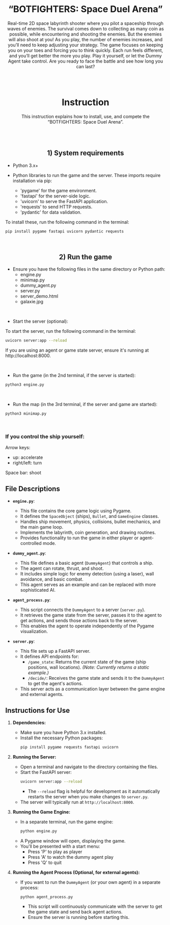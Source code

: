 
<br>

# <div align="center">“BOTFIGHTERS: Space Duel Arena”</div> 



<div align="center"> Real-time 2D space labyrinth shooter where you pilot a spaceship through waves of enemies. The survival comes down to collecting as many coin as possible, while encountering and shooting the enemies. But the enemies will also shoot at you! As you play, the number of enemies increases, and you’ll need to keep adjusting your strategy. The game focuses on keeping you on your toes and forcing you to think quickly. Each run feels different, and you’ll get better the more you play. Play it yourself, or let the Dummy Agent take control. Are you ready to face the battle and see how long you can last?</div>

<br><br>

   
# <div align="center"> Instruction</div>

<div align="center"> This instruction explains how to install, use, and compete the “BOTFIGHTERS: Space Duel Arena”.</div>




<br><br>






## <div align="center"> 1) System requirements</div>


- Python 3.x+
 
- Python libraries to run the game and the server. These imports require installation via pip:
    * 'pygame' for the game environment.
	 * 'fastapi' for the server-side logic.
	 * 'uvicorn' to serve the FastAPI application.
	 * 'requests' to send HTTP requests.
	 * 'pydantic' for data validation.

To install these, run the following command in the terminal:

```bash
pip install pygame fastapi uvicorn pydantic requests
```
<br>

## <div align="center"> 2) Run the game </div>



-	Ensure you have the following files in the same directory or Python path:
    *	engine.py
    *	minimap.py
    *	dummy_agent.py
    *	server.py
    *	server_demo.html
    *	galaxie.jpg
<br>

-	Start the server (optional):

To start the server, run the following command in the terminal:

```bash
uvicorn server:app --reload
```


If you are using an agent or game state server, ensure it's running at http://localhost:8000.

<br>


-	Run the game (in the 2nd terminal, if the server is started):

```bash
python3 engine.py
```


<br>

-	Run the map (in the 3rd terminal, if the server and game are started):

```bash
python3 minimap.py
```

<br>














### If you control the ship yourself:  

Arrow keys:  
- up: accelerate  
- right/left: turn

Space bar: shoot


## File Descriptions

* **`engine.py`**:
    * This file contains the core game logic using Pygame.
    * It defines the `SpaceObject` (ships), `Bullet`, and `GameEngine` classes.
    * Handles ship movement, physics, collisions, bullet mechanics, and the main game loop.
    * Implements the labyrinth, coin generation, and drawing routines.
    * Provides functionality to run the game in either player or agent-controlled mode.

* **`dummy_agent.py`**:
    * This file defines a basic agent (`DummyAgent`) that controls a ship.
    * The agent can rotate, thrust, and shoot.
    * It includes simple logic for enemy detection (using a laser), wall avoidance, and basic combat.
    * This agent serves as an example and can be replaced with more sophisticated AI.

* **`agent_process.py`**:
    * This script connects the `DummyAgent` to a server (`server.py`).
    * It retrieves the game state from the server,  passes it to the agent to get actions, and sends those actions back to the server.
    * This enables the agent to operate independently of the Pygame visualization.

* **`server.py`**:
    * This file sets up a FastAPI server.
    * It defines API endpoints for:
        * `/game_state`:  Returns the current state of the game (ship positions, wall locations).  *(Note:  Currently returns a static example.)*
        * `/decide/`:  Receives the game state and sends it to the `DummyAgent` to get the agent's actions.
    * This server acts as a communication layer between the game engine and external agents.

## Instructions for Use

1.  **Dependencies:**
    * Make sure you have Python 3.x installed.
    * Install the necessary Python packages:
        ```bash
        pip install pygame requests fastapi uvicorn
        ```

2.  **Running the Server:**
    * Open a terminal and navigate to the directory containing the files.
    * Start the FastAPI server:
        ```bash
        uvicorn server:app --reload
        ```
        * The `--reload` flag is helpful for development as it automatically restarts the server when you make changes to `server.py`.
    * The server will typically run at `http://localhost:8000`.

3.  **Running the Game Engine:**
    * In a separate terminal, run the game engine:
        ```bash
        python engine.py
        ```
    * A Pygame window will open, displaying the game.
    * You'll be presented with a start menu:
        * Press 'P' to play as player
        * Press 'A' to watch the dummy agent play
        * Press 'Q' to quit

4.  **Running the Agent Process (Optional, for external agents):**
    * If you want to run the `DummyAgent` (or your own agent) in a separate process:
        ```bash
        python agent_process.py
        ```
        * This script will continuously communicate with the server to get the game state and send back agent actions.
        * Ensure the server is running before starting this.
